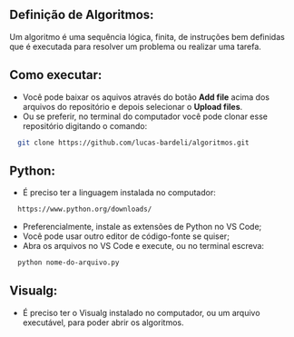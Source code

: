 
## Definição de Algoritmos:
Um algoritmo é uma sequência lógica, finita, de instruções bem definidas 
que é executada para resolver um problema ou realizar uma tarefa.

## Como executar:
* Você pode baixar os aquivos através do botão **Add file** acima dos arquivos do repositório e depois selecionar o **Upload files**.
* Ou se preferir, no terminal do computador você pode clonar esse repositório digitando o comando:
```bash
  git clone https://github.com/lucas-bardeli/algoritmos.git
```

## Python:
* É preciso ter a linguagem instalada no computador:
```bash
  https://www.python.org/downloads/
```
* Preferencialmente, instale as extensões de Python no VS Code;
* Você pode usar outro editor de código-fonte se quiser;
* Abra os arquivos no VS Code e execute, ou no terminal escreva:
```bash
  python nome-do-arquivo.py
```

<!-- ## JavaScript:
* É preciso ter o Node.js instalado no computador:
```bash
  https://https://nodejs.org/
```
* No terminal do VS Code ou da máquina digite o comando:
```bash
  node nome-do-arquivo.js
``` -->

## Visualg:
* É preciso ter o Visualg instalado no computador, ou um arquivo executável, para poder abrir os algoritmos.